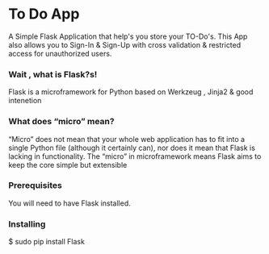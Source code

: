 # To Do App

A Simple Flask Application that help's you store your TO-Do's. This App also allows you to Sign-In & Sign-Up with cross validation & restricted access for unauthorized users.


### Wait , what is Flask?s!
Flask is a microframework for Python based on Werkzeug , Jinja2 & good intenetion


### What does “micro” mean?

“Micro” does not mean that your whole web application has to fit into a single Python file (although it certainly can), nor does it mean that Flask is lacking in functionality. The “micro” in microframework means Flask aims to keep the core simple but extensible

### Prerequisites

You will need to have Flask installed. 


### Installing

$ sudo pip install Flask

